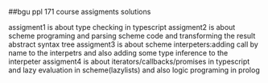 ##bgu ppl 171 course assigments solutions

assigment1 is about type checking in typescript
assigment2 is about scheme programing and parsing scheme code and transforming the result abstract syntax tree
assigment3 is about scheme interpeters:adding call by name to the interpetrs and also adding some type inference to the interpeter
assigment4 is about iterators/callbacks/promises in typescript  and lazy evaluation in scheme(lazylists) and also logic programing in prolog
